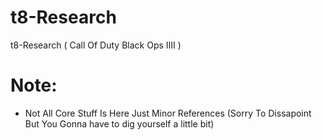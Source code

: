 # t8-Research
t8-Research ( Call Of Duty Black Ops IIII )



# Note:

- Not All Core Stuff Is Here Just Minor References (Sorry To Dissapoint But You Gonna have to dig yourself a little bit)
